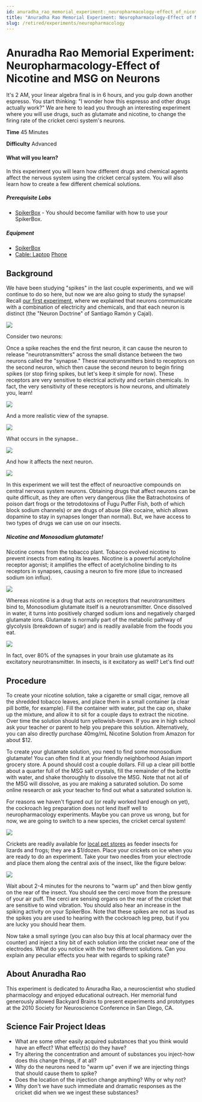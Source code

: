 ```yaml
---
id: anuradha_rao_memorial_experiment:_neuropharmacology-effect_of_nicotine_and_msg_on_neurons
title: "Anuradha Rao Memorial Experiment: Neuropharmacology-Effect of Nicotine and MSG on Neurons"
slug: /retired/experiments/neuropharmacology
---
```


# Anuradha Rao Memorial Experiment: Neuropharmacology-Effect of Nicotine and MSG on Neurons

It's 2 AM, your linear algebra final is in 6 hours, and you gulp down another
espresso. You start thinking: "I wonder how this espresso and other drugs
actually work?" We are here to lead you through an interesting experiment
where you will use drugs, such as glutamate and nicotine, to change the firing
rate of the cricket cerci system's neurons.

**Time**  45 Minutes

**Difficulty**  Advanced

#### What will you learn?

In this experiment you will learn how different drugs and chemical agents
affect the nervous system using the cricket cercal system. You will also learn
how to create a few different chemical solutions.

##### Prerequisite Labs

  * [SpikerBox](spikerbox) - You should become familiar with how to use your SpikerBox.

##### Equipment

* [SpikerBox](https://backyardbrains.com/products/spikerbox)
* [Cable: Laptop](https://backyardbrains.com/products/laptopcable) [Phone](https://backyardbrains.com/products/smartphonecable)

## Background

We have been studying "spikes" in the last couple experiments, and we will
continue to do so here, but now we are also going to study the synapse! Recall
[our first experiment](https://backyardbrains.com/experiments/spikerbox),
where we explained that neurons communicate with a combination of electricity
and chemicals, and that each neuron is distinct (the "Neuron Doctrine" of
Santiago Ramón y Cajal).

[ ![](./img/cajalgolgi_web.jpg)](./img/cajalgolgi_web.jpg)

Consider two neurons:

Once a spike reaches the end the first neuron, it can cause the neuron to
release "neurotransmitters" across the small distance between the two neurons
called the "synapse." These neurotransmitters bind to receptors on the second
neuron, which then cause the second neuron to begin firing spikes (or stop
firing spikes, but let's keep it simple for now). These receptors are very
sensitive to electrical activity and certain chemicals. In fact, the very
sensitivity of these receptors is how neurons, and ultimately you, learn!

[ ![](./img/Exp1_fig3.jpeg)](./img/Exp1_fig3.jpeg)

And a more realistic view of the synapse.

[ ![](./img/NeuronAnatomy_web.jpg)](./img/NeuronAnatomy_web.jpg)

What occurs in the synapse..

[ ![](./img/Synapse_web.jpg)](./img/Synapse_web.jpg)

And how it affects the next neuron.

[ ![](./img/Integration.jpg)](./img/Integration.jpg)

In this experiment we will test the effect of neuroactive compounds on central
nervous system neurons. Obtaining drugs that affect neurons can be quite
difficult, as they are often very dangerous (like the Batrachotoxins of poison
dart frogs or the tetrodotoxins of Fugu Puffer Fish, both of which block
sodium channels) or are drugs of abuse (like cocaine, which allows dopamine to
stay in synapses longer than normal). But, we have access to two types of
drugs we can use on our insects.

##### Nicotine and Monosodium glutamate!

Nicotine comes from the tobacco plant. Tobacco evolved nicotine to prevent
insects from eating its leaves. Nicotine is a powerful acetylcholine receptor
agonist; it amplifies the effect of acetylcholine binding to its receptors in
synapses, causing a neuron to fire more (due to increased sodium ion influx).

[ ![](./img/nicotine_web.jpg)](./img/nicotine_web.jpg)

Whereas nicotine is a drug that acts on receptors that neurotransmitters bind
to, Monosodium glutamate itself is a neurotransmitter. Once dissolved in
water, it turns into positively charged sodium ions and negatively charged
glutamate ions. Glutamate is normally part of the metabolic pathway of
glycolysis (breakdown of sugar) and is readily available from the foods you
eat.

[ ![](./img/Exp_8_GlutamateV2.jpeg)](./img/Exp_8_GlutamateV2.jpeg)

In fact, over 80% of the synapses in your brain use glutamate as its
excitatory neurotransmitter. In insects, is it excitatory as well? Let's find
out!

## Procedure

To create your nicotine solution, take a cigarette or small cigar, remove all
the shredded tobacco leaves, and place them in a small container (a clear pill
bottle, for example). Fill the container with water, put the cap on, shake up
the mixture, and allow it to sit for a couple days to extract the nicotine.
Over time the solution should turn yellowish-brown. If you are in high school
ask your teacher or parent to help you prepare this solution. Alternatively,
you can also directly purchase 40mg/mL Nicotine Solution from Amazon for about
$12.

To create your glutamate solution, you need to find some monosodium glutamate!
You can often find it at your friendly neighborhood Asian import grocery
store. A pound should cost a couple dollars. Fill up a clear pill bottle about
a quarter full of the MSG salt crystals, fill the remainder of the bottle with
water, and shake thoroughly to dissolve the MSG. Note that not all of the MSG
will dissolve, as you are making a saturated solution. Do some online research
or ask your teacher to find out what a saturated solution is.

For reasons we haven't figured out (or really worked hard enough on yet), the
cockroach leg preparation does not lend itself well to neuropharmacology
experiments. Maybe you can prove us wrong, but for now, we are going to switch
to a new species, the cricket cercal system!

[ ![](./img/Exp_8_Cricket_new.png)](./img/Exp_8_Cricket_new.png)

Crickets are readily available for [local pet
stores](http://www.petco.com/product/12680/Live-Crickets.aspx) as feeder
insects for lizards and frogs; they are a $1/dozen. Place your crickets on ice
when you are ready to do an experiment. Take your two needles from your
electrode and place them along the central axis of the insect, like the figure
below:

[
![](./img/Exp_8_Cricket_electrodesV2.jpeg)](./img/Exp_8_Cricket_electrodesV2.jpeg)

Wait about 2-4 minutes for the neurons to "warm up" and then blow gently on
the rear of the insect. You should see the cerci move from the pressure of
your air puff. The cerci are sensing organs on the rear of the cricket that
are sensitive to wind vibration. You should also hear an increase in the
spiking activity on your SpikerBox. Note that these spikes are not as loud as
the spikes you are used to hearing with the cockroach leg prep, but if you are
lucky you should hear them.

Now take a small syringe (you can also buy this at local pharmacy over the
counter) and inject a tiny bit of each solution into the cricket near one of
the electrodes. What do you notice with the two different solutions. Can you
explain any peculiar effects you hear with regards to spiking rate?

## About Anuradha Rao

This experiment is dedicated to Anuradha Rao, a neuroscientist who studied
pharmacology and enjoyed educational outreach. Her memorial fund generously
allowed Backyard Brains to present experiments and prototypes at the 2010
Society for Neuroscience Conference in San Diego, CA.

## Science Fair Project Ideas

  * What are some other easily acquired substances that you think would have an effect? What effect(s) do they have? 
  * Try altering the concentration and amount of substances you inject-how does this change things, if at all? 
  * Why do the neurons need to "warm up" even if we are injecting things that should cause them to spike? 
  * Does the location of the injection change anything? Why or why not? 
  * Why don't we have such immediate and dramatic responses as the cricket did when we we ingest these substances? 
